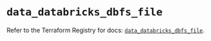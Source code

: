 # `data_databricks_dbfs_file`

Refer to the Terraform Registry for docs: [`data_databricks_dbfs_file`](https://registry.terraform.io/providers/databricks/databricks/1.63.0/docs/data-sources/dbfs_file).
